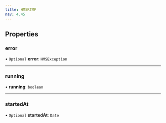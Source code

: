 ```yaml
---
title: HMSRTMP
nav: 4.45
---
```


## Properties

### error

• `Optional` **error**: `HMSException`

---

### running

• **running**: `boolean`

---

### startedAt

• `Optional` **startedAt**: `Date`
